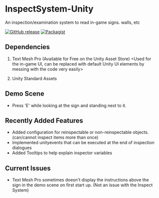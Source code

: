 # InspectSystem-Unity
An inspection/examination system to read in-game signs. walls, etc

[![GitHub release](https://img.shields.io/badge/Build-1.02-brightgreen.svg)](https://github.com/DuckBoss/InspectSystem-Unity/releases/latest)
[![Packagist](https://img.shields.io/badge/License-MIT-blue.svg)](https://github.com/DuckBoss/InspectSystem-Unity/blob/master/LICENSE)

## Dependencies
1) Text Mesh Pro (Available for Free on the Unity Asset Store) 
<Used for the in-game UI, can be replaced with default Unity UI elements by messing with the code very easily>

2) Unity Standard Assets

## Demo Scene
- Press 'E' while looking at the sign and standing next to it.

## Recently Added Features
- Added configuration for reinspectable or non-reinspectable objects. (can/cannot inspect items more than once)
- Implemented unityevents that can be executed at the end of inspection dialogues
- Added Tooltips to help explain inspector variables

## Current Issues
- Text Mesh Pro sometimes doesn't display the instructions above the sign in the demo scene on first start up.
(Not an issue with the Inspect System)
